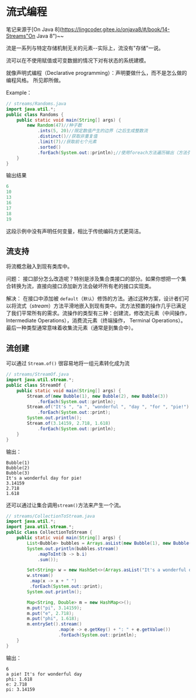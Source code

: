 # 流式编程

笔记来源于[On Java 8](https://lingcoder.gitee.io/onjava8/#/book/14-Streams"On Java 8")~~

流是一系列与特定存储机制无关的元素--实际上，流没有"存储"一说。

流可以在不使用赋值或可变数据的情况下对有状态的系统建模。

就像声明式编程（Declarative programming）：声明要做什么，而不是怎么做的编程风格。
所见即所做。

Example：

```Java
// streams/Randoms.java
import java.util.*;
public class Randoms {
    public static void main(String[] args) {
        new Random(47)//种子数
            .ints(5, 20)//限定数值产生的边界（之后生成整数流
            .distinct()//获取非重复值
            .limit(7)//获取前七个元素
            .sorted()
            .forEach(System.out::println);//使用foreach方法遍历输出（方法引用
    }
}

```

输出结果

```python
6
10
13
16
17
18
19
```

这段示例中没有声明任何变量，相比于传统编码方式更简洁。

## 流支持

将流概念融入到现有类库中。


问题：
接口部分怎么改造呢？特别是涉及集合类接口的部分。如果你想把一个集合转换为流，直接向接口添加新方法会破坏所有老的接口实现类。

解决：
在接口中添加被 `default`（`默认`）修饰的方法。通过这种方案，设计者们可以将流式（*stream*）方法平滑地嵌入到现有类中。流方法预置的操作几乎已满足了我们平常所有的需求。流操作的类型有三种：创建流，修改流元素（中间操作， Intermediate Operations），消费流元素（终端操作， Terminal Operations）。最后一种类型通常意味着收集流元素（通常是到集合中）。



## 流创建

可以通过 `Stream.of()` 很容易地将一组元素转化成为流

```Java
// streams/StreamOf.java
import java.util.stream.*;
public class StreamOf {
    public static void main(String[] args) {
        Stream.of(new Bubble(1), new Bubble(2), new Bubble(3))
            .forEach(System.out::println);
        Stream.of("It's ", "a ", "wonderful ", "day ", "for ", "pie!")
            .forEach(System.out::print);
        System.out.println();
        Stream.of(3.14159, 2.718, 1.618)
            .forEach(System.out::println);
    }
}

```

输出：

```
Bubble(1)
Bubble(2)
Bubble(3)
It's a wonderful day for pie!
3.14159
2.718
1.618

```



还可以通过让集合调用`stream()`方法来产生一个流。

```Java
// streams/CollectionToStream.java
import java.util.*;
import java.util.stream.*;
public class CollectionToStream {
    public static void main(String[] args) {
        List<Bubble> bubbles = Arrays.asList(new Bubble(1), new Bubble(2), new Bubble(3));
        System.out.println(bubbles.stream()
            .mapToInt(b -> b.i)
            .sum());

        Set<String> w = new HashSet<>(Arrays.asList("It's a wonderful day for pie!".split(" ")));
        w.stream()
         .map(x -> x + " ")
         .forEach(System.out::print);
        System.out.println();

        Map<String, Double> m = new HashMap<>();
        m.put("pi", 3.14159);
        m.put("e", 2.718);
        m.put("phi", 1.618);
        m.entrySet().stream()
                    .map(e -> e.getKey() + ": " + e.getValue())
                    .forEach(System.out::println);
    }
}

```

输出：

```
6
a pie! It's for wonderful day
phi: 1.618
e: 2.718
pi: 3.14159

```

